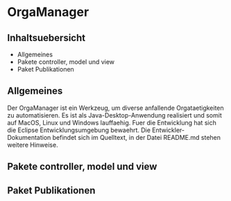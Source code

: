 OrgaManager
===========

Inhaltsuebersicht
-----------------

* Allgemeines
* Pakete controller, model und view
* Paket Publikationen 

Allgemeines
-----------

Der OrgaManager ist ein Werkzeug, um diverse anfallende Orgataetigkeiten zu
automatisieren. Es ist als Java-Desktop-Anwendung realisiert und somit auf 
MacOS, Linux und Windows lauffaehig. Fuer die Entwicklung hat sich die Eclipse
Entwicklungsumgebung bewaehrt. Die Entwickler-Dokumentation befindet sich im 
Quelltext, in der Datei README.md stehen weitere Hinweise.

Pakete controller, model und view
---------------------------------

Paket Publikationen
-------------------